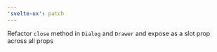 ```yaml
---
'svelte-ux': patch
---
```


Refactor `close` method in `Dialog` and `Drawer` and expose as a slot prop across all props
